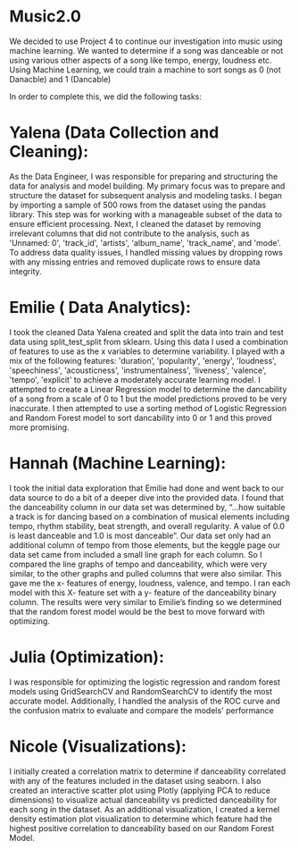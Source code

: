 # Music2.0
We decided to use Project 4 to continue our investigation into music using machine learning. We wanted to determine if a song was danceable or not using various other aspects of a song like tempo, energy, loudness etc. Using Machine Learning, we could train a machine to sort songs as 0 (not Danacble) and 1 (Dancable)

 In order to complete this, we did the following tasks:

# Yalena (Data Collection and Cleaning):
As the Data Engineer, I was responsible for preparing and structuring the data for analysis and model building. My primary focus was to prepare and structure the dataset for subsequent analysis and modeling tasks. I began by importing a sample of 500 rows from the dataset using the pandas library. This step was for working with a manageable subset of the data to ensure efficient processing. Next, I cleaned the dataset by removing irrelevant columns that did not contribute to the analysis, such as 'Unnamed: 0', 'track_id', 'artists', 'album_name', 'track_name', and 'mode'. To address data quality issues, I handled missing values by dropping rows with any missing entries and removed duplicate rows to ensure data integrity.

# Emilie ( Data Analytics): 
I took the cleaned Data Yalena created and split the data into train and test data using split_test_split from sklearn. Using this data I used a combination of features to use as the x variables to determine variability. I played with a mix of the following features: 'duration’, 'popularity', 'energy', 'loudness', 'speechiness', 'acousticness', 'instrumentalness', 'liveness', 'valence', 'tempo', 'explicit'  to achieve a moderately accurate learning model. I attempted to create a Linear Regression model to determine the dancability of a song from a scale of 0 to 1 but the model predictions proved to be very inaccurate. I then attempted to use a sorting method of Logistic Regression and Random Forest model to sort dancability into 0 or 1 and this proved more promising. 

# Hannah (Machine Learning):  
I took the initial data exploration that Emilie had done and went back to our data source to do a bit of a deeper dive into the provided data. I found that the danceability column in our data set was determined by,  “...how suitable a track is for dancing based on a combination of musical elements including tempo, rhythm stability, beat strength, and overall regularity. A value of 0.0 is least danceable and 1.0 is most danceable”. Our data set only had an additional column of tempo from those elements, but the keggle page our data set came from included a small line graph for each column. So I compared the line graphs of tempo and danceability, which were very similar, to the other graphs and pulled columns that were also similar. This gave me the x- features of energy, loudness, valence, and tempo. I ran each model with this X- feature set with a y- feature of the danceability binary column. The results were very similar to Emilie’s finding so we determined that the random forest model would be the best to move forward with optimizing.

# Julia (Optimization): 
I was responsible for optimizing the logistic regression and random forest models using GridSearchCV and RandomSearchCV to identify the most accurate model. Additionally, I handled the analysis of the ROC curve and the confusion matrix to evaluate and compare the models' performance

# Nicole (Visualizations): 
I initially created a correlation matrix to determine if danceability correlated with any of the features included in the dataset using seaborn. I also created an interactive scatter plot using Plotly (applying PCA to reduce dimensions) to visualize actual danceability vs predicted danceability for each song in the dataset. As an additional visualization, I created a kernel density estimation plot visualization to determine which feature had the highest positive correlation to danceability based on our Random Forest Model.
